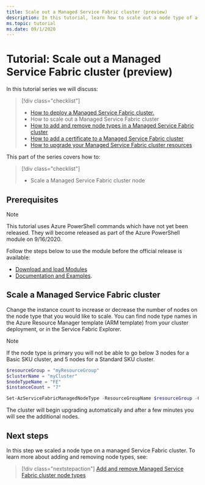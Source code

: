 ```yaml
---
title: Scale out a Managed Service Fabric cluster (preview)
description: In this tutorial, learn how to scale out a node type of a Managed Service Fabric cluster.
ms.topic: tutorial
ms.date: 09/1/2020
---
```


# Tutorial: Scale out a Managed Service Fabric cluster (preview)

In this tutorial series we will discuss:

> [!div class="checklist"]
> * [How to deploy a Managed Service Fabric cluster.](tutorial-managed-cluster-deploy.md)
> * How to scale out a Managed Service Fabric cluster
> * [How to add and remove node types in a Managed Service Fabric cluster](tutorial-managed-cluster-add-remove-node-type.md)
> * [How to add a certificate to a Managed Service Fabric cluster](tutorial-managed-cluster-certificate.md)
> * [How to upgrade your Managed Service Fabric cluster resources](tutorial-managed-cluster-upgrade.md)

This part of the series covers how to:

> [!div class="checklist"]
> * Scale a Managed Service Fabric cluster node

## Prerequisites
> [!Note]
> This tutorial uses Azure PowerShell commands which have not yet been released. They will become released as part of the Azure PowerShell module on 9/16/2020.

Follow the steps below to use the module before the official release is available:
* [Download and load Modules](https://github.com/a-santamaria/ServiceFabricManagedClustersClients#download-and-load-modules)
* [Documentation and Examples](https://github.com/a-santamaria/ServiceFabricManagedClustersClients#documentation-and-examples). 

## Scale a Managed Service Fabric cluster
Change the instance count to increase or decrease the number of nodes on the node type that you would like to scale. You can find node type names in the Azure Resource Manager template (ARM template) from your cluster deployment, or in the Service Fabric Explorer.  

> [!Note]
> If the node type is primary you will not be able to go below 3 nodes for a Basic SKU cluster, and 5 nodes for a Standard SKU cluster. 

```powershell
$resourceGroup = "myResourceGroup" 
$clusterName = "myCluster"
$nodeTypeName = "FE" 
$instanceCount = "7"

Set-AzServiceFabricManagedNodeType -ResourceGroupName $resourceGroup -ClusterName $clusterName -name $nodeTypeName -InstanceCount $instanceCount -Verbose
```

The cluster will begin upgrading automatically and after a few minutes you will see the additional nodes.

## Next steps

In this step we scaled a node type on a managed Service Fabric cluster. To learn more about adding and removing node types, see:

> [!div class="nextstepaction"]
> [Add and remove Managed Service Fabric cluster node types](./tutorial-managed-cluster-add-remove-node-type.md)
